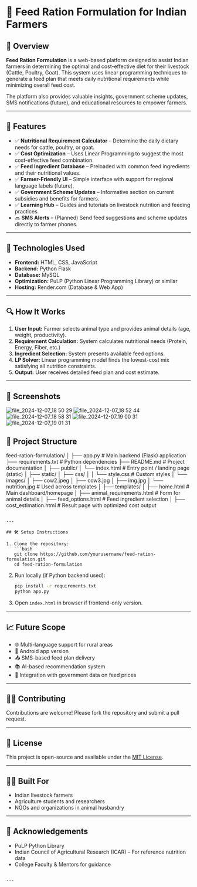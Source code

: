 # 🐄 Feed Ration Formulation for Indian Farmers

## 📌 Overview

**Feed Ration Formulation** is a web-based platform designed to assist Indian farmers in determining the optimal and cost-effective diet for their livestock (Cattle, Poultry, Goat). This system uses linear programming techniques to generate a feed plan that meets daily nutritional requirements while minimizing overall feed cost.

The platform also provides valuable insights, government scheme updates, SMS notifications (future), and educational resources to empower farmers.

---

## 🚀 Features

- ✅ **Nutritional Requirement Calculator** – Determine the daily dietary needs for cattle, poultry, or goat.
- ✅ **Cost Optimization** – Uses Linear Programming to suggest the most cost-effective feed combination.
- ✅ **Feed Ingredient Database** – Preloaded with common feed ingredients and their nutritional values.
- ✅ **Farmer-Friendly UI** – Simple interface with support for regional language labels (future).
- ✅ **Government Scheme Updates** – Informative section on current subsidies and benefits for farmers.
- ✅ **Learning Hub** – Guides and tutorials on livestock nutrition and feeding practices.
- 🔜 **SMS Alerts** – (Planned) Send feed suggestions and scheme updates directly to farmer phones.

---

## 🧮 Technologies Used

- **Frontend:** HTML, CSS, JavaScript
- **Backend:** Python Flask 
- **Database:** MySQL 
- **Optimization:** PuLP (Python Linear Programming Library) or similar
- **Hosting:** Render.com (Database & Web App)

---

## 🔍 How It Works

1. **User Input:** Farmer selects animal type and provides animal details (age, weight, productivity).
2. **Requirement Calculation:** System calculates nutritional needs (Protein, Energy, Fiber, etc.)
3. **Ingredient Selection:** System presents available feed options.
4. **LP Solver:** Linear programming model finds the lowest-cost mix satisfying all nutrition constraints.
5. **Output:** User receives detailed feed plan and cost estimate.

---

## 📸 Screenshots
![file_2024-12-07_18 50 29](https://github.com/user-attachments/assets/3b04dba9-5b92-4bb9-ab81-ef857f0ed428)
![file_2024-12-07_18 52 44](https://github.com/user-attachments/assets/52bad324-c671-4da7-b1e3-f448f70d622c)
![file_2024-12-07_18 58 31](https://github.com/user-attachments/assets/0f012b8b-81e5-43dd-99a1-96d30b34fdc4)
![file_2024-12-07_19 00 31](https://github.com/user-attachments/assets/b25ffa03-4687-4d19-b2a7-eea5e9cdfe8a)
![file_2024-12-07_19 01 31](https://github.com/user-attachments/assets/9b824249-3361-4935-baab-43d3a8d18fcf)



## 📁 Project Structure

feed-ration-formulation/
│
├── app.py                        # Main backend (Flask) application
├── requirements.txt              # Python dependencies
├── README.md                     # Project documentation
│
├── public/
│   └── index.html                # Entry point / landing page (static)
│
├── static/
│   ├── css/
│   │   └── style.css             # Custom styles
│   └── images/
│       ├── cow2.jpeg
│       ├── cow3.jpg
│       ├── img.jpg
│       └── nutrition.jpg        # Used across templates
│
├── templates/
│   ├── home.html                 # Main dashboard/homepage
│   ├── animal_requirements.html # Form for animal details
│   ├── feed_options.html        # Feed ingredient selection
│   ├── cost_estimation.html     # Result page with optimized cost output
```

---

## 🛠 Setup Instructions

1. Clone the repository:
   ```bash
   git clone https://github.com/yourusername/feed-ration-formulation.git
   cd feed-ration-formulation
   ```

2. Run locally (if Python backend used):
   ```bash
   pip install -r requirements.txt
   python app.py
   ```

3. Open `index.html` in browser if frontend-only version.

---

## 📈 Future Scope

- 🌐 Multi-language support for rural areas
- 📱 Android app version
- 📤 SMS-based feed plan delivery
- 📚 AI-based recommendation system
- 🧮 Integration with government data on feed prices

---

## 🧑‍💻 Contributing

Contributions are welcome! Please fork the repository and submit a pull request.

---

## 📃 License

This project is open-source and available under the [MIT License](LICENSE).

---

## 👨‍🌾 Built For

- Indian livestock farmers
- Agriculture students and researchers
- NGOs and organizations in animal husbandry

---

## 🤝 Acknowledgements

- PuLP Python Library
- Indian Council of Agricultural Research (ICAR) – For reference nutrition data
- College Faculty & Mentors for guidance
```

---

